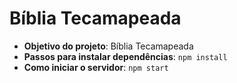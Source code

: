 # Bíblia Tecamapeada

- **Objetivo do projeto**: Bíblia Tecamapeada
- **Passos para instalar dependências**: `npm install`
- **Como iniciar o servidor**: `npm start`

